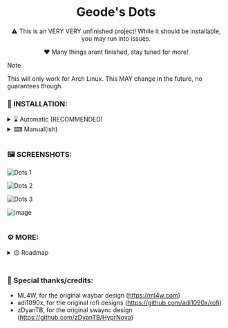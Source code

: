 <div align="center">
  <h1>Geode's Dots</h1>
</div>

<div align="center">
  <p>⚠ This is an VERY VERY unfinished project! While it should be installable, you may run into issues.</p>
  <p>❤️ Many things arent finished, stay tuned for more!</p>
</div>

> [!NOTE]
> This will only work for Arch Linux. This MAY change in the future, no guarantees though.

### 🌟 INSTALLATION:

<details> 
  <summary>⌛ Automatic (RECOMMENDED)</summary>

  <p></p>
  
  > Should work on pretty much any arch based system (minimal, or not). If thers an issue installing, please submit a bug report! 
  
  ```bash
  bash <(curl -s "https://geodearc.github.io/GeoDots/autoinstall.sh")
  ```
  
 > I'm working on cleaning up the install scripts, but they should work for now.
</details> 
<details> 
  <summary>⌨ Manual(ish)</summary>

  <p></p>

  - 🗃️ Ensure dependencies & update
  ```
  sudo pacman -Syu
  sudo pacman -S --needed git base-devel
  ```
  - 💾 Begin Installation!
  > Needs to be in home folder for now! May make the script better/adaptive if i feel like it
  ```
  cd
  git clone https://github.com/GeodeArc/GeoDots/
  cd GeoDots
  ./install.sh
  ```
</details> 

# 

### 🖼️ SCREENSHOTS:
![Dots 1](https://github.com/user-attachments/assets/58ec042b-2fa6-4fc3-9a6b-aebfde197afc)

![Dots 2](https://github.com/user-attachments/assets/510848f9-4be8-465f-8c87-29b1bf4fc418)

![Dots 3](https://github.com/user-attachments/assets/257173da-a71f-4501-8909-76d178040656)

![image](https://github.com/user-attachments/assets/7cf8db7c-b7e1-4c32-aa70-027477feccec)

# 

### ⚙ MORE:

<details> 
  <summary>🟡 Roadmap</summary>
  <h3>Current:</h3>
  
  - Font choices (rofi kitty etc)
  
  - Add ZSH/Bash selection
    
  - Add auto install
    
  - Add cursor (bibata modern ice/classic depending on light/dark theme)
    
  - Proper light/dark theme support (waybar✅, gtk3/4✅, swaync, rofi)
    
  <h3>Later:</h3>
  
  - GDM config (Ready to be merged)
  
  - Add monitor setup to post install
    
  - Settings/config script
    
  - Add hyprlock autologon (maybe with sddm since that seems easy)
</details> 

# 

### 💞 Special thanks/credits:
- ML4W, for the original waybar design (https://ml4w.com)
- adi1090x, for the original rofi designs (https://github.com/adi1090x/rofi)
- zDyanTB, for the original swaync design (https://github.com/zDyanTB/HyprNova)
